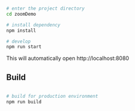 
```bash

# enter the project directory
cd zoomDemo

# install dependency
npm install

# develop
npm run start
```

This will automatically open http://localhost:8080

## Build

```bash

# build for production environment
npm run build
```


